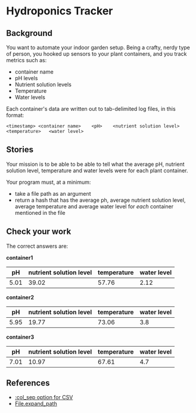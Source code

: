 # Hydroponics Tracker

## Background

You want to automate your indoor garden setup.  Being a crafty, nerdy type of person, 
you hooked up sensors to your plant containers, and you track metrics such as:

* container name
* pH levels
* Nutrient solution levels
* Temperature
* Water levels

Each container's data are written out to tab-delimited log files, in this format:

```
<timestamp>	<container name>	<pH>	<nutrient solution level>	<temperature>	<water level>
```

## Stories

Your mission is to be able to be able to tell what the average pH, nutrient solution level,
temperature and water levels were for each plant container.

Your program must, at a minimum:

* take a file path as an argument
* return a hash that has the
average ph, average nutrient solution level, average temperature and average water level for _each_ container
mentioned in the file


## Check your work

The correct answers are:

**container1**

pH   | nutrient solution level | temperature | water level
---- | ----------------------- | ----------- | -----------
5.01 | 39.02                   | 57.76       | 2.12

**container2**

pH   | nutrient solution level | temperature | water level
---- | ----------------------- | ----------- | -----------
5.95 | 19.77                   | 73.06       | 3.8

**container3**

pH   | nutrient solution level | temperature | water level
---- | ----------------------- | ----------- | -----------
7.01 | 10.97                   | 67.61       | 4.7

## References

* [:col_sep option for CSV](http://ruby-doc.org/stdlib-2.1.1/libdoc/csv/rdoc/CSV.html)
* [File.expand_path](http://www.ruby-doc.org/core-2.1.2/File.html#method-c-expand_path)
